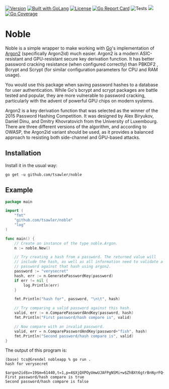[![Version](https://img.shields.io/badge/goversion-1.20.x-blue.svg)](https://golang.org)
<a href="https://golang.org"><img src="https://img.shields.io/badge/powered_by-Go-3362c2.svg?style=flat-square" alt="Built with GoLang"></a>
[![License](http://img.shields.io/badge/license-mit-blue.svg?style=flat-square)](https://raw.githubusercontent.com/tsawler/noble/master/LICENSE)
[![Go Report Card](https://goreportcard.com/badge/github.com/tsawler/noble)](https://goreportcard.com/report/github.com/tsawler/noble)
![Tests](https://github.com/tsawler/noble/actions/workflows/tests.yml/badge.svg)
<a href="https://pkg.go.dev/github.com/tsawler/noble"><img src="https://img.shields.io/badge/godoc-reference-%23007d9c.svg"></a>
[![Go Coverage](https://github.com/tsawler/noble/wiki/coverage.svg)](https://raw.githack.com/wiki/tsawler/noble/coverage.html)


# Noble

Noble is a simple wrapper to make working with [Go](https://go.dev)'s implementation of
[Argon2](https://en.wikipedia.org/wiki/Argon2) (specifically Argon2id) much easier. Argon2 is a modern ASIC-resistant
and GPU-resistant secure key derivation function. It has better password cracking resistance (when configured correctly)
than PBKDF2 , Bcrypt and Scrypt (for similar configuration parameters for CPU and RAM usage).

You would use this package when saving password hashes to a database for user authentication. While Go's bcrypt
and scrypt packages are battle tested and popular, they are more vulnerable to password cracking, particularly
with the advent of powerful GPU chips on modern systems.

Argon2 is a key derivation function that was selected as the winner of the 2015 Password Hashing Competition. It was
designed by Alex Biryukov, Daniel Dinu, and Dmitry Khovratovich from the University of Luxembourg. There are three
different versions of the algorithm, and according to OWASP, the Argon2id variant should be used, as it provides a
balanced approach to resisting both side-channel and GPU-based attacks.

## Installation

Install it in the usual way:

```
go get -u github.com/tsawler/noble
```

## Example

```go
package main

import (
	"fmt"
	"github.com/tsawler/noble"
	"log"
)

func main() {
	// Create an instance of the type noble.Argon.
	n := noble.New()

	// Try creating a hash from a password. The returned value will 
	// include the hash, as well as all information need to validate a 
	// password against that hash using argon2.
	password := "verysecret"
	hash, err := n.GeneratePasswordKey(password)
	if err != nil {
		log.Println(err)
	}

	fmt.Println("hash for", password, "\n\t", hash)

	// Try comparing a valid password against this hash.
	valid, err := n.ComparePasswordAndKey(password, hash)
	fmt.Println("First password/hash compare is", valid)

	// Now compare with an invalid password.
	valid, err = n.ComparePasswordAndKey(password+"fish", hash)
	fmt.Println("Second password/hash compare is", valid)
}
```

The output of this program is:

```
(base) tcs@Grendel nobleapp % go run .
hash for verysecret 
         $argon2id$v=19$m=61440,t=1,p=4$XjQXPOyUmwUJAFPgNSMi+w$ZhBXt6gtrBnNyrFQ+i0ZlTbLS6WWrK8WKRmVQtXbY/Y
First password/hash compare is true
Second password/hash compare is false
```